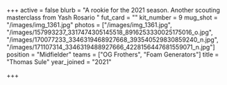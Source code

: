 +++
active = false
blurb = "A rookie for the 2021 season. Another scouting masterclass from Yash Rosario "
fut_card = ""
kit_number = 9
mug_shot = "/images/img_1361.jpg"
photos = ["/images/img_1361.jpg", "/images/157993237_3317474305145518_8916253330025175016_o.jpg", "/images/170077233_3346319468927668_393540529830859240_n.jpg", "/images/171107314_3346319488927666_4228156447681559071_n.jpg"]
position = "Midfielder"
teams = ["OG Frothers", "Foam Generators"]
title = "Thomas Sule"
year_joined = "2021"

+++
